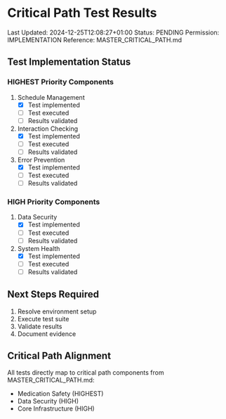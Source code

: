 # Critical Path Test Results
Last Updated: 2024-12-25T12:08:27+01:00
Status: PENDING
Permission: IMPLEMENTATION
Reference: MASTER_CRITICAL_PATH.md

## Test Implementation Status

### HIGHEST Priority Components
1. Schedule Management
   - [x] Test implemented
   - [ ] Test executed
   - [ ] Results validated

2. Interaction Checking
   - [x] Test implemented
   - [ ] Test executed
   - [ ] Results validated

3. Error Prevention
   - [x] Test implemented
   - [ ] Test executed
   - [ ] Results validated

### HIGH Priority Components
1. Data Security
   - [x] Test implemented
   - [ ] Test executed
   - [ ] Results validated

2. System Health
   - [x] Test implemented
   - [ ] Test executed
   - [ ] Results validated

## Next Steps Required
1. Resolve environment setup
2. Execute test suite
3. Validate results
4. Document evidence

## Critical Path Alignment
All tests directly map to critical path components from MASTER_CRITICAL_PATH.md:
- Medication Safety (HIGHEST)
- Data Security (HIGH)
- Core Infrastructure (HIGH)
